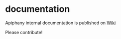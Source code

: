 documentation
=============

Apiphany internal documentation is published on [Wiki](https://github.com/apiphany/documentation/wiki)

Please contribute!
